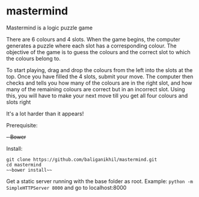 # mastermind

Mastermind is a logic puzzle game

There are 6 colours and 4 slots. When the game begins, the computer generates a puzzle where each slot has a corresponding colour. The objective of the game is to guess the colours and the correct slot to which the colours belong to.

To start playing, drag and drop the colours from the left into the slots at the top. Once you have filled the 4 slots, submit your move. The computer then checks and tells you how many of the colours are in the right slot, and how many of the remaining colours are correct but in an incorrect slot. Using this, you will have to make your next move till you get all four colours and slots right

It's a lot harder than it appears!

Prerequisite:

~~- Bower~~

Install:

```
git clone https://github.com/baliganikhil/mastermind.git
cd mastermind
~~bower install~~
```

Get a static server running with the base folder as root. Example: `python -m SimpleHTTPServer 8000` and go to localhost:8000
